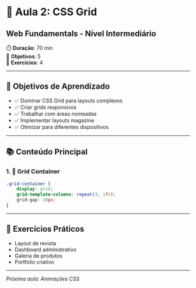 # 🔲 Aula 2: CSS Grid
## Web Fundamentals - Nível Intermediário

⏱️ **Duração**: 70 min  
🎯 **Objetivos**: 5  
🧪 **Exercícios**: 4  

---

## 🎯 Objetivos de Aprendizado
- ✅ Dominar CSS Grid para layouts complexos
- ✅ Criar grids responsivos
- ✅ Trabalhar com áreas nomeadas
- ✅ Implementar layouts magazine
- ✅ Otimizar para diferentes dispositivos

---

## 📚 Conteúdo Principal

### 1. 🌟 Grid Container
```css
.grid-container {
    display: grid;
    grid-template-columns: repeat(3, 1fr);
    grid-gap: 20px;
}
```

---

## 🧪 Exercícios Práticos
- Layout de revista
- Dashboard administrativo
- Galeria de produtos
- Portfolio criativo

---

*Próxima aula: Animações CSS*
